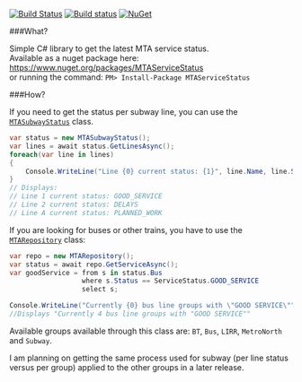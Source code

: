 [![Build Status](https://travis-ci.org/cheesemacfly/MTAServiceStatus.svg?branch=master)](https://travis-ci.org/cheesemacfly/MTAServiceStatus)
[![Build status](https://ci.appveyor.com/api/projects/status/g03ekujid04nep5m/branch/master?svg=true)](https://ci.appveyor.com/project/cheesemacfly/mtaservicestatus/branch/master)
[![NuGet](https://img.shields.io/nuget/v/MTAServiceStatus.svg)](https://www.nuget.org/packages/MTAServiceStatus)

###What?

Simple C# library to get the latest MTA service status.  
Available as a nuget package here: https://www.nuget.org/packages/MTAServiceStatus  
or running the command: `PM> Install-Package MTAServiceStatus`

###How?

If you need to get the status per subway line, you can use the [`MTASubwayStatus`](MTAServiceStatus/MTASubwayStatus.cs) class.

```C#
var status = new MTASubwayStatus();
var lines = await status.GetLinesAsync();
foreach(var line in lines)
{
	Console.WriteLine("Line {0} current status: {1}", line.Name, line.Status);
}
// Displays:
// Line 1 current status: GOOD_SERVICE
// Line 2 current status: DELAYS
// Line A current status: PLANNED_WORK
```

If you are looking for buses or other trains, you have to use the [`MTARepository`](MTAServiceStatus/Repositories/MTARepository.cs) class:

```C#
var repo = new MTARepository();
var status = await repo.GetServiceAsync();
var goodService = from s in status.Bus
                  where s.Status == ServiceStatus.GOOD_SERVICE
                  select s;

Console.WriteLine("Currently {0} bus line groups with \"GOOD SERVICE\"", goodService.Count());
//Displays "Currently 4 bus line groups with "GOOD SERVICE""
```

Available groups available through this class are: `BT`, `Bus`, `LIRR`, `MetroNorth` and `Subway`.  

I am planning on getting the same process used for subway (per line status versus per group) applied to the other groups in a later release.
